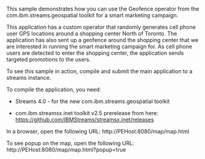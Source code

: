 This sample demonstrates how you can use the Geofence operator from the com.ibm.streams.geospatial toolkit for a smart
marketing campaign.  

This application has a custom operator that randomly generates cell phone user GPS locations around a shopping center North of Toronto.
The application has also sent up a geofence around the shopping center that we are interested in running the smart marketing campaign for.
As cell phone users are detected to enter the shopping center, the application sends targeted promotions to the users.
 
To see this sample in action, compile and submit the main application to a streams instance.
 
To compile the application, you need:

- Streams 4.0 - for the new com.ibm.streams.geospatial toolkit

- com.ibm.streamsx.inet toolkit v2.5 prerelease from here: https://github.com/IBMStreams/streamsx.inet/releases
  
In a browser, open the following URL:  http://PEHost:8080/map/map.html
 
To see popup on the map, open the following URL:  http://PEHost:8080/map/map.html?popup=true
